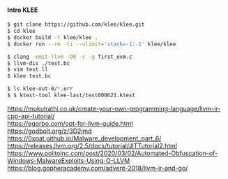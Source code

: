#### Intro KLEE


```bash
$ git clone https://github.com/klee/klee.git
$ cd klee
$ docker build -t klee/klee .
$ docker run --rm -ti --ulimit='stack=-1:-1' klee/klee
```

```bash
$ clang -emit-llvm -O0 -c -g first_exm.c
$ llvm-dis ./test.bc
$ vim test.ll
$ klee test.bc

$ ls klee-out-0/*.err
$ $ ktest-tool klee-last/test000621.ktest 

```


https://mukulrathi.co.uk/create-your-own-programming-language/llvm-ir-cpp-api-tutorial/ <br />
https://egorbo.com/opt-for-llvm-guide.html <br />
https://godbolt.org/z/3D2jmd <br />
https://0xpat.github.io/Malware_development_part_6/ <br />
https://releases.llvm.org/2.5/docs/tutorial/JITTutorial2.html <br />
https://www.politoinc.com/post/2020/03/02/Automated-Obfuscation-of-Windows-MalwareExploits-Using-O-LLVM <br />
https://blog.gopheracademy.com/advent-2018/llvm-ir-and-go/ <br />
